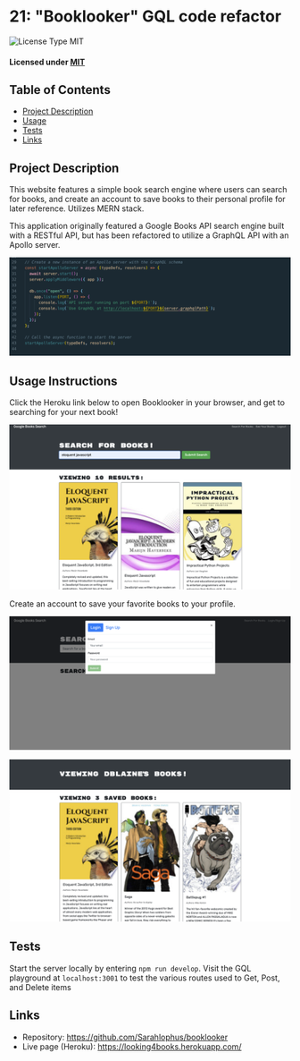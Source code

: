 # 21: "Booklooker" GQL code refactor

![License Type MIT](https://img.shields.io/badge/License-MIT-blueviolet.svg)

#### Licensed under [MIT](LICENSE)

## Table of Contents

- [Project Description](#project-description)
- [Usage](#usage-instructions)
- [Tests](#tests)
- [Links](#links)

## Project Description

This website features a simple book search engine where users can search for books, and create an account to save books to their personal profile for later reference. Utilizes MERN stack.

This application originally featured a Google Books API search engine built with a RESTful API, but has been refactored to utilize a GraphQL API with an Apollo server.

![a dark grey coding program displaying code with a comment referencing creation of an Apollo server](images/gqlCodeEx.png)

## Usage Instructions

Click the Heroku link below to open Booklooker in your browser, and get to searching for your next book!

![a dark grey and white website displaying a search bar with the title 'Eloquent Javascript' and related search results](images/BL-search.png)

Create an account to save your favorite books to your profile.

![a dark grey and white website displaying a login pop-up](images/BL-login.png)

![a dark grey and white website displaying a login pop-up](images/BL-saved.png)

## Tests

Start the server locally by entering <code>npm run develop</code>. Visit the GQL playground at <code>localhost:3001</code> to test the various routes used to Get, Post, and Delete items

## Links

- Repository: https://github.com/Sarahlophus/booklooker
- Live page (Heroku): https://looking4books.herokuapp.com/
